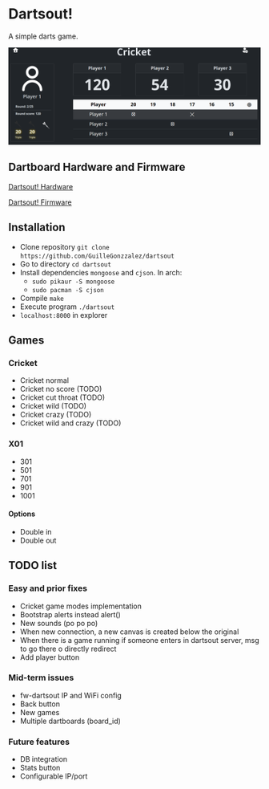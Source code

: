 # Dartsout!

A simple darts game.

![](./res/dartsout_shot.png)

## Dartboard Hardware and Firmware

[Dartsout! Hardware](https://github.com/GuilleGonzzalez/hw-dartsout)

[Dartsout! Firmware](https://github.com/GuilleGonzzalez/fw-dartsout)

## Installation

- Clone repository ```git clone https://github.com/GuilleGonzzalez/dartsout```
- Go to directory ```cd dartsout```
- Install dependencies ```mongoose``` and ```cjson```. In arch:
  - ```sudo pikaur -S mongoose```
  - ```sudo pacman -S cjson```
- Compile ```make```
- Execute program ```./dartsout```
- ```localhost:8000``` in explorer

## Games

### Cricket

- Cricket normal
- Cricket no score (TODO)
- Cricket cut throat (TODO)
- Cricket wild (TODO)
- Cricket crazy (TODO)
- Cricket wild and crazy (TODO)

### X01

- 301
- 501
- 701
- 901
- 1001

#### Options

- Double in
- Double out

## TODO list

### Easy and prior fixes

- Cricket game modes implementation
- Bootstrap alerts instead alert()
- New sounds (po po po)
- When new connection, a new canvas is created below the original
- When there is a game running if someone enters in dartsout server, msg to go there o directly redirect
- Add player button

### Mid-term issues

- fw-dartsout IP and WiFi config
- Back button
- New games
- Multiple dartboards (board_id)

### Future features

- DB integration
- Stats button
- Configurable IP/port
